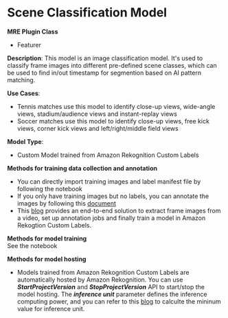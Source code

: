 # Scene Classification Model #

**MRE Plugin Class**
- Featurer

**Description**:
This model is an image classification model. It's used to classify frame images into different pre-defined scene classes, which can be used to find in/out timestamp for segmention based on AI pattern matching.


**Use Cases**:
- Tennis matches use this model to identify close-up views, wide-angle views, stadium/audience views and instant-replay views
- Soccer matches use this model to identify close-up views, free kick views, corner kick views and left/right/middle field views

**Model Type**:
- Custom Model trained from Amazon Rekognition Custom Labels

**Methods for training data collection and annotation**
- You can directly import training images and label manifest file by following the notebook
- If you only have training images but no labels, you can annotate the images by following this [document](https://docs.aws.amazon.com/rekognition/latest/customlabels-dg/creating-datasets.html)
- This [blog](https://aws.amazon.com/blogs/machine-learning/part-1-end-to-end-solution-building-your-own-brand-detection-and-visibility-using-amazon-sagemaker-ground-truth-and-amazon-rekognition-custom-labels/) provides an end-to-end solution to extract frame images from a video, set up annotation jobs and finally train a model in Amazon Rekogtion Custom Labels.

**Methods for model training**  
See the notebook  

**Methods for model hosting**
- Models trained from Amazon Rekognition Custom Labels are automatically hosted by Amazon Rekognition. You can use ***StartProjectVersion*** and ***StopProjectVersion*** API to start/stop the model hosting. The ***inference unit*** parameter defines the inference computing power, and you can refer to this [blog](https://aws.amazon.com/blogs/machine-learning/calculate-inference-units-for-an-amazon-rekognition-custom-labels-model/) to calculte the mininum value for inference unit. 

